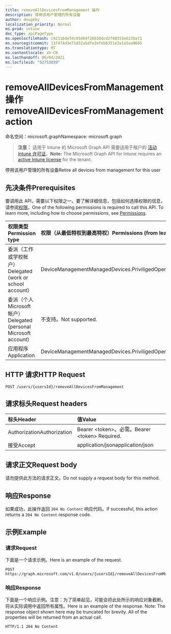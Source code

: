 ```yaml
---
title: removeAllDevicesFromManagement 操作
description: 停用该用户管理的所有设备
author: dougeby
localization_priority: Normal
ms.prod: intune
doc_type: apiPageType
ms.openlocfilehash: c92116defdc93d64f20030dcd2f88353e623ba71
ms.sourcegitcommit: 13f474d3e71d32a5dfe2efebb351e3a1a5aa9685
ms.translationtype: MT
ms.contentlocale: zh-CN
ms.lasthandoff: 06/04/2021
ms.locfileid: "52753039"
---
```

# <a name="removealldevicesfrommanagement-action"></a><span data-ttu-id="e0895-103">removeAllDevicesFromManagement 操作</span><span class="sxs-lookup"><span data-stu-id="e0895-103">removeAllDevicesFromManagement action</span></span>

<span data-ttu-id="e0895-104">命名空间：microsoft.graph</span><span class="sxs-lookup"><span data-stu-id="e0895-104">Namespace: microsoft.graph</span></span>

> <span data-ttu-id="e0895-105">**注意：** 适用于 Intune 的 Microsoft Graph API 需要适用于租户的 [活动 Intune 许可证](https://go.microsoft.com/fwlink/?linkid=839381)。</span><span class="sxs-lookup"><span data-stu-id="e0895-105">**Note:** The Microsoft Graph API for Intune requires an [active Intune license](https://go.microsoft.com/fwlink/?linkid=839381) for the tenant.</span></span>

<span data-ttu-id="e0895-106">停用该用户管理的所有设备</span><span class="sxs-lookup"><span data-stu-id="e0895-106">Retire all devices from management for this user</span></span>

## <a name="prerequisites"></a><span data-ttu-id="e0895-107">先决条件</span><span class="sxs-lookup"><span data-stu-id="e0895-107">Prerequisites</span></span>
<span data-ttu-id="e0895-p101">要调用此 API，需要以下权限之一。要了解详细信息，包括如何选择权限的信息，请参阅[权限](/graph/permissions-reference)。</span><span class="sxs-lookup"><span data-stu-id="e0895-p101">One of the following permissions is required to call this API. To learn more, including how to choose permissions, see [Permissions](/graph/permissions-reference).</span></span>

|<span data-ttu-id="e0895-110">权限类型</span><span class="sxs-lookup"><span data-stu-id="e0895-110">Permission type</span></span>|<span data-ttu-id="e0895-111">权限（从最低特权到最高特权）</span><span class="sxs-lookup"><span data-stu-id="e0895-111">Permissions (from least to most privileged)</span></span>|
|:---|:---|
|<span data-ttu-id="e0895-112">委派（工作或学校帐户）</span><span class="sxs-lookup"><span data-stu-id="e0895-112">Delegated (work or school account)</span></span>|<span data-ttu-id="e0895-113">DeviceManagementManagedDevices.PriviligedOperation.All</span><span class="sxs-lookup"><span data-stu-id="e0895-113">DeviceManagementManagedDevices.PriviligedOperation.All</span></span>|
|<span data-ttu-id="e0895-114">委派（个人 Microsoft 帐户）</span><span class="sxs-lookup"><span data-stu-id="e0895-114">Delegated (personal Microsoft account)</span></span>|<span data-ttu-id="e0895-115">不支持。</span><span class="sxs-lookup"><span data-stu-id="e0895-115">Not supported.</span></span>|
|<span data-ttu-id="e0895-116">应用程序</span><span class="sxs-lookup"><span data-stu-id="e0895-116">Application</span></span>|<span data-ttu-id="e0895-117">DeviceManagementManagedDevices.PriviligedOperation.All</span><span class="sxs-lookup"><span data-stu-id="e0895-117">DeviceManagementManagedDevices.PriviligedOperation.All</span></span>|

## <a name="http-request"></a><span data-ttu-id="e0895-118">HTTP 请求</span><span class="sxs-lookup"><span data-stu-id="e0895-118">HTTP Request</span></span>
<!-- {
  "blockType": "ignored"
}
-->
``` http
POST /users/{usersId}/removeAllDevicesFromManagement
```

## <a name="request-headers"></a><span data-ttu-id="e0895-119">请求标头</span><span class="sxs-lookup"><span data-stu-id="e0895-119">Request headers</span></span>
|<span data-ttu-id="e0895-120">标头</span><span class="sxs-lookup"><span data-stu-id="e0895-120">Header</span></span>|<span data-ttu-id="e0895-121">值</span><span class="sxs-lookup"><span data-stu-id="e0895-121">Value</span></span>|
|:---|:---|
|<span data-ttu-id="e0895-122">Authorization</span><span class="sxs-lookup"><span data-stu-id="e0895-122">Authorization</span></span>|<span data-ttu-id="e0895-123">Bearer &lt;token&gt;。必需。</span><span class="sxs-lookup"><span data-stu-id="e0895-123">Bearer &lt;token&gt; Required.</span></span>|
|<span data-ttu-id="e0895-124">接受</span><span class="sxs-lookup"><span data-stu-id="e0895-124">Accept</span></span>|<span data-ttu-id="e0895-125">application/json</span><span class="sxs-lookup"><span data-stu-id="e0895-125">application/json</span></span>|

## <a name="request-body"></a><span data-ttu-id="e0895-126">请求正文</span><span class="sxs-lookup"><span data-stu-id="e0895-126">Request body</span></span>
<span data-ttu-id="e0895-127">请勿提供此方法的请求正文。</span><span class="sxs-lookup"><span data-stu-id="e0895-127">Do not supply a request body for this method.</span></span>

## <a name="response"></a><span data-ttu-id="e0895-128">响应</span><span class="sxs-lookup"><span data-stu-id="e0895-128">Response</span></span>
<span data-ttu-id="e0895-129">如果成功，此操作返回 `204 No Content` 响应代码。</span><span class="sxs-lookup"><span data-stu-id="e0895-129">If successful, this action returns a `204 No Content` response code.</span></span>

## <a name="example"></a><span data-ttu-id="e0895-130">示例</span><span class="sxs-lookup"><span data-stu-id="e0895-130">Example</span></span>

### <a name="request"></a><span data-ttu-id="e0895-131">请求</span><span class="sxs-lookup"><span data-stu-id="e0895-131">Request</span></span>
<span data-ttu-id="e0895-132">下面是一个请求示例。</span><span class="sxs-lookup"><span data-stu-id="e0895-132">Here is an example of the request.</span></span>
``` http
POST https://graph.microsoft.com/v1.0/users/{usersId}/removeAllDevicesFromManagement
```

### <a name="response"></a><span data-ttu-id="e0895-133">响应</span><span class="sxs-lookup"><span data-stu-id="e0895-133">Response</span></span>
<span data-ttu-id="e0895-p102">下面是一个响应示例。注意：为了简单起见，可能会将此处所示的响应对象截断。将从实际调用中返回所有属性。</span><span class="sxs-lookup"><span data-stu-id="e0895-p102">Here is an example of the response. Note: The response object shown here may be truncated for brevity. All of the properties will be returned from an actual call.</span></span>
``` http
HTTP/1.1 204 No Content
```




